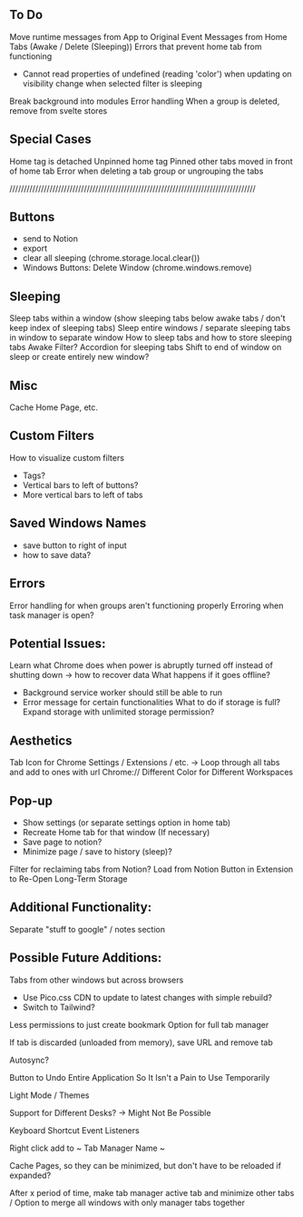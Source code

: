 ## To Do

Move runtime messages from App to Original Event
Messages from Home Tabs (Awake / Delete (Sleeping))
Errors that prevent home tab from functioning

- Cannot read properties of undefined (reading 'color') when updating on visibility change when selected filter is sleeping

Break background into modules
Error handling
When a group is deleted, remove from svelte stores

## Special Cases

Home tag is detached
Unpinned home tag
Pinned other tabs moved in front of home tab
Error when deleting a tab group or ungrouping the tabs

//////////////////////////////////////////////////////////////////////////////////////

## Buttons

- send to Notion
- export
- clear all sleeping (chrome.storage.local.clear())
- Windows Buttons: Delete Window (chrome.windows.remove)

## Sleeping

Sleep tabs within a window (show sleeping tabs below awake tabs / don't keep index of sleeping tabs)
Sleep entire windows / separate sleeping tabs in window to separate window
How to sleep tabs and how to store sleeping tabs
Awake Filter?
Accordion for sleeping tabs
Shift to end of window on sleep or create entirely new window?

## Misc

Cache Home Page, etc.

## Custom Filters

How to visualize custom filters

- Tags?
- Vertical bars to left of buttons?
- More vertical bars to left of tabs

## Saved Windows Names

- save button to right of input
- how to save data?

## Errors

Error handling for when groups aren't functioning properly
Erroring when task manager is open?

## Potential Issues:

Learn what Chrome does when power is abruptly turned off instead of shutting down -> how to recover data
What happens if it goes offline?

- Background service worker should still be able to run
- Error message for certain functionalities
  What to do if storage is full?
  Expand storage with unlimited storage permission?

## Aesthetics

Tab Icon for Chrome Settings / Extensions / etc. -> Loop through all tabs and add to ones with url Chrome://
Different Color for Different Workspaces

## Pop-up

- Show settings (or separate settings option in home tab)
- Recreate Home tab for that window (If necessary)
- Save page to notion?
- Minimize page / save to history (sleep)?

Filter for reclaiming tabs from Notion?
Load from Notion Button in Extension to Re-Open Long-Term Storage

## Additional Functionality:

Separate "stuff to google" / notes section

## Possible Future Additions:

Tabs from other windows but across browsers

- Use Pico.css CDN to update to latest changes with simple rebuild?
- Switch to Tailwind?

Less permissions to just create bookmark
Option for full tab manager

If tab is discarded (unloaded from memory), save URL and remove tab

Autosync?

Button to Undo Entire Application So It Isn't a Pain to Use Temporarily

Light Mode / Themes

Support for Different Desks? -> Might Not Be Possible

Keyboard Shortcut Event Listeners

Right click add to ~ Tab Manager Name ~

Cache Pages, so they can be minimized, but don't have to be reloaded if expanded?

After x period of time, make tab manager active tab and minimize other tabs / Option to merge all windows with only manager tabs together
